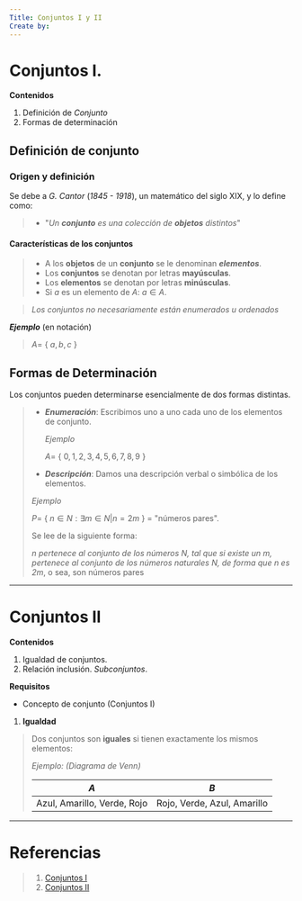 ```yaml
---
Title: Conjuntos I y II
Create by: 
---
```

# Conjuntos I.

**Contenidos**

1. Definición de *Conjunto*
2. Formas de determinación

## Definición de conjunto

### Origen y definición

Se debe a *G. Cantor* (*1845 - 1918*), un matemático del siglo XIX, y lo define como:

> - "*Un **conjunto** es una colección de **objetos** distintos*"

#### Características de los conjuntos

>- A los **objetos** de un **conjunto** se le denominan ***elementos***.
>- Los **conjuntos** se denotan por letras **mayúsculas**.
>- Los **elementos** se denotan por letras **minúsculas**.
>- Si $a$ es un elemento de $A$: $a ∈A$.

> *Los conjuntos no necesariamente están enumerados u ordenados*

***Ejemplo*** (en notación)

>	$A=$ { $a, b, c$ }

## Formas de Determinación

Los conjuntos pueden determinarse esencialmente de dos formas distintas.

>- ***Enumeración***: Escribimos uno a uno cada uno de los elementos de conjunto.
> 
>	*Ejemplo* 
>	
>	$A=$ { $0,1,2,3,4,5,6,7,8,9$ }
>
>-  ***Descripción***: Damos una descripción verbal o simbólica de los elementos.
>
>	*Ejemplo* 
>	
>	$P=$ { $n∈N: ∃ m ∈N | n=2m$ } $=$ "números pares".
>	
>	Se lee de la siguiente forma: 
>	
>	*$n$ pertenece al conjunto de los números $N$, tal que si existe un $m$, pertenece al conjunto de los números naturales $N$, de forma que $n$ es $2m$*, o sea, son números pares

---
# Conjuntos II

**Contenidos**

1. Igualdad de conjuntos.
2. Relación inclusión. *Subconjuntos*.

**Requisitos**

- Concepto de conjunto (Conjuntos I)

1. **Igualdad**

>Dos conjuntos son **iguales** si tienen exactamente los mismos elementos:
>
>*Ejemplo: (Diagrama de Venn)*
>
>	|$A$                                           |$B$                                           |
>	|----------------------------|----------------------------|
>	|Azul, Amarillo, Verde, Rojo  |Rojo, Verde, Azul, Amarillo  |

---
# Referencias

> 1. [Conjuntos I](https://learning.edx.org/course/course-v1:UPValenciaX+BMN101x+1T2023/block-v1:UPValenciaX+BMN101x+1T2023+type@sequential+block@854194c10a174ca89e07d209dcc03421/block-v1:UPValenciaX+BMN101x+1T2023+type@vertical+block@Unidad1Subsection1Vertical2)
> 2. [Conjuntos II](https://learning.edx.org/course/course-v1:UPValenciaX+BMN101x+1T2023/block-v1:UPValenciaX+BMN101x+1T2023+type@sequential+block@854194c10a174ca89e07d209dcc03421/block-v1:UPValenciaX+BMN101x+1T2023+type@vertical+block@Unidad1Subsection1Vertical3)